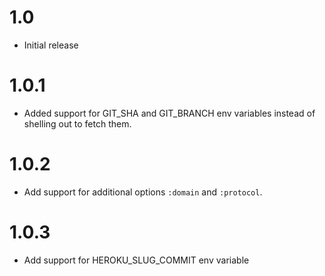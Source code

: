 # 1.0

- Initial release

# 1.0.1

- Added support for GIT_SHA and GIT_BRANCH env variables instead of shelling out to fetch them.

# 1.0.2

- Add support for additional options `:domain` and `:protocol`.

# 1.0.3

- Add support for HEROKU_SLUG_COMMIT env variable
